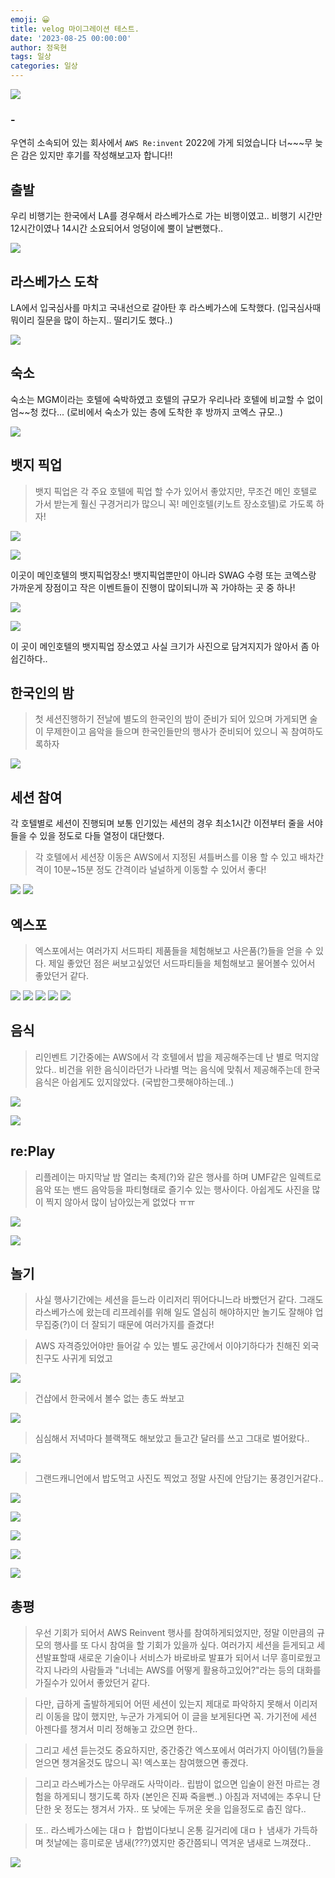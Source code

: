 ```yaml
---
emoji: 😀
title: velog 마이그레이션 테스트.
date: '2023-08-25 00:00:00'
author: 정욱현
tags: 일상
categories: 일상
---
```



![](https://velog.velcdn.com/images/jtret2424/post/092e0db6-9d37-4c7b-8364-3ae62541d429/image.jpeg)


### -

> 
우연히 소속되어 있는 회사에서 ```AWS Re:invent``` 2022에 가게 되었습니다
너~~~무 늦은 감은 있지만 후기를 작성해보고자 합니다!!

## 출발

>
우리 비행기는 한국에서 LA를 경우해서 라스베가스로 가는 비행이였고..
비행기 시간만 12시간이였나 14시간 소요되어서 엉덩이에 뿔이 날뻔했다..

![](https://velog.velcdn.com/images/jtret2424/post/eb3cca20-9aa8-4b07-92ca-a37decc134fd/image.jpeg)


## 라스베가스 도착
>
LA에서 입국심사를 마치고 국내선으로 갈아탄 후 라스베가스에 도착했다.
(입국심사때 뭐이리 질문을 많이 하는지.. 떨리기도 했다..)

![](https://velog.velcdn.com/images/jtret2424/post/2917855f-f33a-426c-be47-a3937dba13cd/image.jpeg)

## 숙소
>
숙소는 MGM이라는 호텔에 숙박하였고 호텔의 규모가 우리나라 호텔에 비교할 수 없이 엄~~청 컸다...
(로비에서 숙소가 있는 층에 도착한 후 방까지 코엑스 규모..)

![](https://velog.velcdn.com/images/jtret2424/post/7a6b7cf1-c2c4-4dc5-b0f4-e7d14ab1ff4c/image.jpeg)

## 뱃지 픽업

>뱃지 픽업은 각 주요 호텔에 픽업 할 수가 있어서 좋았지만, 무조건 메인 호텔로 가서 받는게 훨신 구경거리가 많으니 꼭! 메인호텔(키노트 장소호텔)로 가도록 하자! 

![](https://velog.velcdn.com/images/jtret2424/post/1fddc552-934a-4af5-b5e0-656c908c67e2/image.jpeg)

![](https://velog.velcdn.com/images/jtret2424/post/8bbc0a97-a182-483e-b868-1fea9039e99b/image.jpeg)

>
이곳이 메인호텔의 뱃지픽업장소!
뱃지픽업뿐만이 아니라 SWAG 수령 또는 코엑스랑 가까운게 장점이고 작은 이벤트들이 진행이 많이되니까 꼭 가야하는 곳 중 하나!

![](https://velog.velcdn.com/images/jtret2424/post/e22ed27a-c97e-4e8b-9645-d4cc99ff3f49/image.jpeg)

![](https://velog.velcdn.com/images/jtret2424/post/83868538-934a-4ea6-a045-7a6cbcc3e30c/image.jpeg)

>
이 곳이 메인호텔의 뱃지픽업 장소였고 사실 크기가 사진으로 담겨지지가 않아서 좀 아쉽긴하다..

## 한국인의 밤
>첫 세션진행하기 전날에 별도의 한국인의 밤이 준비가 되어 있으며 가게되면 술이 무제한이고 음악을 들으며 한국인들만의 행사가 준비되어 있으니 꼭 참여하도록하자

![](https://velog.velcdn.com/images/jtret2424/post/fcbf4727-5451-4131-b8f6-55317152716f/image.jpeg)

## 세션 참여

>
각 호텔별로 세션이 진행되며 보통 인기있는 세션의 경우 최소1시간 이전부터 줄을 서야 들을 수 있을 정도로 다들 열정이 대단했다.

>각 호텔에서 세션장 이동은 AWS에서 지정된 셔틀버스를 이용 할 수 있고 배차간격이 10분~15분 정도 간격이라 널널하게 이동할 수 있어서 좋다! 

![](https://velog.velcdn.com/images/jtret2424/post/171f3a17-1b15-4fcd-96d7-b3b558cf7775/image.jpeg)
![](https://velog.velcdn.com/images/jtret2424/post/9ddba307-5a03-40f8-beff-bcd3320f5a6e/image.jpeg)





## 엑스포
>엑스포에서는 여러가지 서드파티 제품들을 체험해보고 사은품(?)들을 얻을 수 있다.
제일 좋았던 점은 써보고싶었던 서드파티들을 체험해보고 물어볼수 있어서 좋았던거 같다.

![](https://velog.velcdn.com/images/jtret2424/post/78fcc9a0-e64a-47db-aeb7-b4e39a9b4c68/image.jpeg)
![](https://velog.velcdn.com/images/jtret2424/post/a6e7f9a5-97b9-4354-ac65-0d36942ed08f/image.jpeg)
![](https://velog.velcdn.com/images/jtret2424/post/7e69ed06-ba48-4f74-a9db-960f803d71d7/image.jpeg)
![](https://velog.velcdn.com/images/jtret2424/post/2df233ab-de30-47ed-8e92-785dcf56e2d7/image.jpeg)
![](https://velog.velcdn.com/images/jtret2424/post/40046706-a7f1-4f9c-9aa6-b8bd7a2b84d4/image.jpeg)

## 음식

>리인벤트 기간중에는 AWS에서 각 호텔에서 밥을 제공해주는데 난 별로 먹지않았다..
비건을 위한 음식이라던가 나라별 먹는 음식에 맞춰서 제공해주는데 한국음식은 아쉽게도 있지않았다.
(국밥한그릇해야하는데..)

![](https://velog.velcdn.com/images/jtret2424/post/45cbc250-44c3-4bfe-b70d-38f63c803dd9/image.jpeg)

![](https://velog.velcdn.com/images/jtret2424/post/e4840926-dd13-4b7a-a8ca-8f8b2db4a67e/image.jpeg)

## re:Play

>리플레이는 마지막날 밤 열리는 축제(?)와 같은 행사를 하며 UMF같은 일렉트로음악 또는 밴드 음악등을 파티형태로 즐기수 있는 행사이다. 
아쉽게도 사진을 많이 찍지 않아서 많이 남아있는게 없었다 ㅠㅠ

![](https://velog.velcdn.com/images/jtret2424/post/6a974d5f-7309-42cd-9632-9288c6155852/image.jpeg)

![](https://velog.velcdn.com/images/jtret2424/post/14697d9b-429d-4539-9f2e-1aac1df84afa/image.jpeg)

## 놀기
>사실 행사기간에는 세션을 듣느라 이리저리 뛰어다니느라 바빴던거 같다.
그래도 라스베가스에 왔는데 리프레쉬를 위해 일도 열심히 해야하지만 놀기도 잘해야 업무집중(?)이 더 잘되기 때문에 여러가지를 즐겼다! 


> AWS 자격증있어야만 들어갈 수 있는 별도 공간에서 이야기하다가 친해진 외국 친구도 사귀게 되었고

![](https://velog.velcdn.com/images/jtret2424/post/d7d4710b-8829-49c3-b36a-f6cfff0dcbe1/image.jpeg)

>건샵에서 한국에서 볼수 없는 총도 쏴보고

![](https://velog.velcdn.com/images/jtret2424/post/50dc1416-8431-4f4a-8f1f-b6b2a4326de6/image.jpeg)

>  심심해서 저녁마다 블랙잭도 해보았고 들고간 달러를 쓰고 그대로 벌어왔다..

![](https://velog.velcdn.com/images/jtret2424/post/54b59f71-0904-41bd-a06b-40afcf51c6d3/image.jpeg)

>그랜드캐니언에서 밥도먹고 사진도 찍었고 정말 사진에 안담기는 풍경인거같다..

![](https://velog.velcdn.com/images/jtret2424/post/31855149-a6ef-421d-98c8-d4a32a17f5f3/image.jpeg)

![](https://velog.velcdn.com/images/jtret2424/post/6d8fddc4-b45a-4cf2-847c-fc3dca5ab700/image.jpeg)

![](https://velog.velcdn.com/images/jtret2424/post/04d271ef-768b-4ae1-aa8c-dedf65676c6d/image.jpeg)

![](https://velog.velcdn.com/images/jtret2424/post/f558e30c-c783-47dd-8ccd-bf25fd5e70e1/image.jpeg)

![](https://velog.velcdn.com/images/jtret2424/post/52eb47f2-eb10-4f8b-9532-3db92658199d/image.jpeg)


## 총평

> 우선 기회가 되어서 AWS Reinvent 행사를 참여하게되었지만, 정말 이만큼의 규모의 행사를 또 다시 참여을 할 기회가 있을까 싶다.
여러가지 세션을 듣게되고 세션발표할때 새로운 기술이나 서비스가 바로바로 발표가 되어서 너무 흥미로웠고 각지 나라의 사람들과 "너네는 AWS를 어떻게 활용하고있어?"라는 등의 대화를 가질수가 있어서 좋았던거 같다.

>다만, 급하게 출발하게되어 어떤 세션이 있는지 제대로 파악하지 못해서 이리저리 이동을 많이 했지만, 누군가 가게되어 이 글을 보게된다면 꼭. 가기전에 세션 아젠다를 챙겨서 미리 정해놓고 갔으면 한다..

>그리고 세션 듣는것도 중요하지만, 중간중간 엑스포에서 여러가지 아이템(?)들을 얻으면 챙겨올것도 많으니 꼭! 엑스포는 참여했으면 좋겠다.

>그리고 라스베가스는 아무래도 사막이라.. 립밤이 없으면 입술이 완전 마르는 경험을 하게되니 챙기도록 하자 (본인은 진짜 죽을뻔..)
아침과 저녁에는 추우니 단단한 옷 정도는 챙겨서 가자.. 또 낮에는 두꺼운 옷을 입을정도로 춥진 않다..

>또.. 라스베가스에는 대ㅁㅏ 합법이다보니 온통 길거리에 대ㅁㅏ 냄새가 가득하며 첫날에는 흥미로운 냄새(???)였지만 중간쯤되니 역겨운 냄새로 느껴졌다..



![](https://velog.velcdn.com/images/jtret2424/post/844fb64a-df34-450c-86d6-d1285ba1f10a/image.jpeg)
